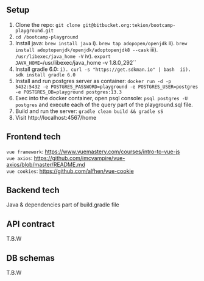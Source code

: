 ## Setup
1. Clone the repo: `git clone git@bitbucket.org:tekion/bootcamp-playground.git`
2. `cd /bootcamp-playground`  
3. Install java: `brew install java`
i). `brew tap adopopen/openjdk`
ii). `brew install adoptopenjdk/openjdk/adoptopenjdk8 --cask`
iii). `/usr/libexec/java_home -V`
iv). `export JAVA_HOME=`/usr/libexec/java_home -v 1.8.0_292``
4. Install gradle 6.0: `i). curl -s "https://get.sdkman.io" | bash  ii). sdk install gradle 6.0`  
5. Install  and run postgres server as container: `docker run -d -p 5432:5432 -e POSTGRES_PASSWORD=playground -e POSTGRES_USER=postgres -e POSTGRES_DB=playground postgres:13.3`  
6. Exec into the docker container, open psql console: `psql postgres -U postgres` and execute each of the query part of the playground.sql file.   
7. Build and run the server: `gradle clean build && gradle sS`  
8. Visit http://localhost:4567/home  

## Frontend tech  
`vue framework`: https://www.vuemastery.com/courses/intro-to-vue-js  
`vue axios`: https://github.com/imcvampire/vue-axios/blob/master/README.md  
`vue cookies`: https://github.com/alfhen/vue-cookie  

## Backend tech  

Java & dependencies part of build.gradle file  

## API contract  

T.B.W    

## DB schemas   

T.B.W  
